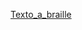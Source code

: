 [Texto_a_braille](https://aibolem.github.io/BrailleTermWeb_Austereich/Texto_a_braille/texto_a_braille.html)